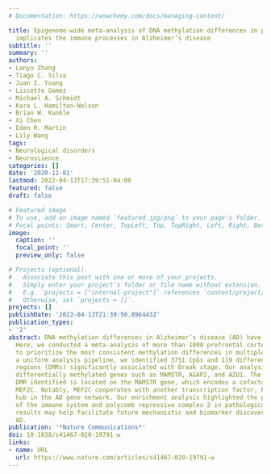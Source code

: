 ```yaml
---
# Documentation: https://wowchemy.com/docs/managing-content/

title: Epigenome-wide meta-analysis of DNA methylation differences in prefrontal cortex
  implicates the immune processes in Alzheimer’s disease
subtitle: ''
summary: ''
authors:
- Lanyu Zhang
- Tiago C. Silva
- Juan I. Young
- Lissette Gomez
- Michael A. Schmidt
- Kara L. Hamilton-Nelson
- Brian W. Kunkle
- Xi Chen
- Eden R. Martin
- Lily Wang
tags:
- Neurological disorders
- Neuroscience
categories: []
date: '2020-11-01'
lastmod: 2022-04-13T17:39:51-04:00
featured: false
draft: false

# Featured image
# To use, add an image named `featured.jpg/png` to your page's folder.
# Focal points: Smart, Center, TopLeft, Top, TopRight, Left, Right, BottomLeft, Bottom, BottomRight.
image:
  caption: ''
  focal_point: ''
  preview_only: false

# Projects (optional).
#   Associate this post with one or more of your projects.
#   Simply enter your project's folder or file name without extension.
#   E.g. `projects = ["internal-project"]` references `content/project/deep-learning/index.md`.
#   Otherwise, set `projects = []`.
projects: []
publishDate: '2022-04-13T21:39:50.896443Z'
publication_types:
- '2'
abstract: DNA methylation differences in Alzheimer’s disease (AD) have been reported.
  Here, we conducted a meta-analysis of more than 1000 prefrontal cortex brain samples
  to prioritize the most consistent methylation differences in multiple cohorts. Using
  a uniform analysis pipeline, we identified 3751 CpGs and 119 differentially methylated
  regions (DMRs) significantly associated with Braak stage. Our analysis identified
  differentially methylated genes such as MAMSTR, AGAP2, and AZU1. The most significant
  DMR identified is located on the MAMSTR gene, which encodes a cofactor that stimulates
  MEF2C. Notably, MEF2C cooperates with another transcription factor, PU.1, a central
  hub in the AD gene network. Our enrichment analysis highlighted the potential roles
  of the immune system and polycomb repressive complex 2 in pathological AD. These
  results may help facilitate future mechanistic and biomarker discovery studies in
  AD.
publication: '*Nature Communications*'
doi: 10.1038/s41467-020-19791-w
links:
- name: URL
  url: https://www.nature.com/articles/s41467-020-19791-w
---
```

